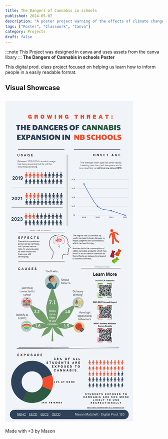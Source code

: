 ```yaml
---
title: The Dangers of Cannabis in schools
published: 2024-05-07  
description: "A poster project warning of the effects of climate change" 
tags: ["Poster", "Classwork", "Canva"]  
category: Projects  
draft: false
---
```

:::note
This Project was designed in canva and uses assets from the canva libary
:::
**The Dangers of Cannabis in schools Poster**

This digital prod. class project focused on helping us learn how to inform people in a easily readable format.

## Visual Showcase

![1](https://github.com/11ason/Sitefiles/blob/main/The%20Dangers%20of%20Cannabis%20Expansion%20In%20NB%20schools.png?raw=true)
---

Made with <3 by Mason